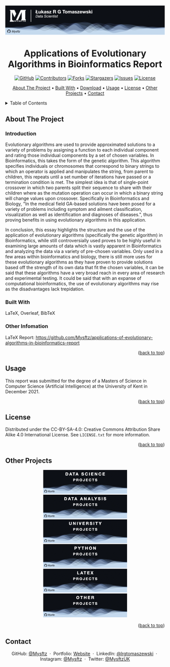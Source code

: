 <a name="readme-top"></a>
<div align="center">

[![alt text](https://github.com/Mysftz/Mysftz/blob/main/assets/READMEHeader.jpeg?raw=true)](https://github.com/Mysftz)
# Applications of Evolutionary Algorithms in Bioinformatics Report 
[![GitHub][GitHub-shield]](https://github.com/Mysftz/applications-of-evolutionary-algorithms-in-bioinformatics-report)
[![Contributors][contributors-shield]](https://github.com/Mysftz/applications-of-evolutionary-algorithms-in-bioinformatics-report/graphs/contributors)
[![Forks][forks-shield]](https://github.com/Mysftz/applications-of-evolutionary-algorithms-in-bioinformatics-report/network/members)
[![Stargazers][stars-shield]](https://github.com/Mysftz/applications-of-evolutionary-algorithms-in-bioinformatics-report/stargazers)
[![Issues][issues-shield]](https://github.com/Mysftz/applications-of-evolutionary-algorithms-in-bioinformatics-report/issues)
[![License][license-shield]](https://github.com/Mysftz/applications-of-evolutionary-algorithms-in-bioinformatics-report/blob/main/LICENSE.txt)
</div>

<p align="center">
  <a href="#about-the-project">About The Project</a> •
  <a href="#built-with">Built With</a> •
  <a href="https://github.com/Mysftz/applications-of-evolutionary-algorithms-in-bioinformatics-report/archive/refs/heads/main.zip">Download</a> • 
  <a href="#usage">Usage</a> •
  <a href="#license">License</a> •
  <a href="#other-projects">Other Projects</a> •
  <a href="#contact">Contact</a>
</p>

<!-- TABLE OF CONTENTS -->
<details>
  <summary>Table of Contents</summary>
  <ol>
    <li>
      <a href="#about-the-project">About The Project</a>
      <ul>
        <li><a href="#introduction">Infomation</a></li>
        <li><a href="#built-with">Built With</a></li>
        <li><a href="#other-infomation">Other Infomation</a></li>
      </ul>
    </li>
    <li><a href="#usage">Usage</a></li>
    <li><a href="#license">License</a></li>
    <li><a href="#other-projects">Other Projects</a></li>
    <li><a href="#contact">Contact</a></li>
  </ol>
</details>

<!-- ABOUT THE PROJECT -->
## About The Project
### Introduction

Evolutionary algorithms are used to provide approximated solutions to a variety of problems by assigning a function to each individual component and rating those individual components by a set of chosen variables. In Bioinformatics, this takes the form of the genetic algorithm. This algorithm specifies individuals or chromosomes that correspond to binary strings to which an operator is applied and manipulates the string, from parent to children, this repeats until a set number of iterations have passed or a termination condition is met. The simplest idea is that of single-point crossover in which two parents split their sequence to share with their children where as the mutation operation can occur in which a binary string will change values upon crossover. Specifically in Bioinformatics and Biology, "In the medical field GA-based solutions have been posed for a variety of problems including symptom and ailment classification, visualization as well as identification and diagnoses of diseases.", thus proving benefits in using evolutionary algorithms in this application.

In conclusion, this essay highlights the structure and the use of the application of evolutionary algorithms (specifically the genetic algorithm) in Bioinformatics, while still controversially used proves to be highly useful in examining large amounts of data which is vastly apparent in Bioinformatics and analyzing the data via a variety of pre-chosen variables. Only used in a few areas within bioinformatics and biology, there is still more uses for these evolutionary algorithms as they have proven to provide solutions based off the strength of its own data that fit the chosen variables, it can be said that these algorithms have a very broad reach in every area of research and experimental testing. It could be said that with an expanse of computational bioinformatics, the use of evolutionary algorithms may rise as the disadvantages lack trepidation.

### Built With

LaTeX, Overleaf, BibTeX

### Other Infomation

LaTeX Report: https://github.com/Mysftz/applications-of-evolutionary-algorithms-in-bioinformatics-report

<p align="right">(<a href="#readme-top">back to top</a>)</p> 

<!-- USAGE -->
## Usage

This report was submitted for the degree of a Masters of Science in Computer Science (Artificial Intelligence) at the University of Kent in December 2021.

<p align="right">(<a href="#readme-top">back to top</a>)</p>

<!-- LICENSE -->
## License
Distributed under the CC-BY-SA-4.0: Creative Commons Attribution Share Alike 4.0 International License. See `LICENSE.txt` for more information.

<p align="right">(<a href="#readme-top">back to top</a>)</p>

<!-- OTHER PROJECTS --> 
## Other Projects
<div align="center">
<a href="https://github.com/stars/Mysftz/lists/data-science-projects" style="margin:10px; margin-bottom:50px"><img src="https://github.com/Mysftz/Mysftz/blob/main/assets/Button-DataScience.jpeg?raw=true" alt="Data Science Projects Button" width="265" height="75"></a>
<a href="https://github.com/stars/Mysftz/lists/data-analysis-projects" style="margin:10px; margin-bottom:50px"><img src="https://github.com/Mysftz/Mysftz/blob/main/assets/Button-DataAnalysis.jpeg?raw=true" alt="Data Analysis Projects Button" width="265" height="75"></a>
<a href="https://github.com/stars/Mysftz/lists/university-projects" style="margin:10px; margin-bottom:50px"><img src="https://github.com/Mysftz/Mysftz/blob/main/assets/Button-University.jpeg?raw=true" alt="University Projects Button" width="265" height="75"></a>
<a href="https://github.com/stars/Mysftz/lists/python-projects" style="margin:10px; margin-bottom:50px"><img src="https://github.com/Mysftz/Mysftz/blob/main/assets/Button-Python.jpeg?raw=true" alt="Python Projects Button" width="265" height="75"></a>
<a href="https://github.com/stars/Mysftz/lists/latex-projects" style="margin:10px; padding-bottom:50px"><img src="https://github.com/Mysftz/Mysftz/blob/main/assets/Button-Latex.jpeg?raw=true" alt="LaTeX Projects Button" width="265" height="75"></a>
<a href="https://github.com/stars/Mysftz/lists/other-projects" style="margin:10px; margin-bottom:50px"><img src="https://github.com/Mysftz/Mysftz/blob/main/assets/Button-Other.jpeg?raw=true" alt="Other Projects Button" width="265" height="75"></a>
</div>

<p align="right">(<a href="#readme-top">back to top</a>)</p>

<!-- CONTACT -->
## Contact
<div align="center">

GitHub: [@Mysftz](https://github.com/Mysftz) &nbsp;&middot;&nbsp; Portfolio: [Website](https://mysftz.github.io) &nbsp;&middot;&nbsp; LinkedIn: [@lrgtomaszewski](https://www.linkedin.com/in/lrgtomaszewski/) &nbsp;&middot;&nbsp; Instagram: [@Mysftz](https://www.instagram.com/mysftz/) &nbsp;&middot;&nbsp; Twitter: [@MysftzUK](https://twitter.com/MysftzUK)
</div>

[contributors-shield]: https://img.shields.io/github/contributors/mysftz/applications-of-evolutionary-algorithms-in-bioinformatics-report.svg?style=for-the-badge
[forks-shield]: https://img.shields.io/github/forks/mysftz/applications-of-evolutionary-algorithms-in-bioinformatics-report.svg?style=for-the-badge
[stars-shield]: https://img.shields.io/github/stars/mysftz/applications-of-evolutionary-algorithms-in-bioinformatics-report.svg?style=for-the-badge
[issues-shield]: https://img.shields.io/github/issues/mysftz/applications-of-evolutionary-algorithms-in-bioinformatics-report.svg?style=for-the-badge
[license-shield]: https://img.shields.io/github/license/mysftz/applications-of-evolutionary-algorithms-in-bioinformatics-report.svg?style=for-the-badge
[github-shield]: https://img.shields.io/badge/-GitHub-black.svg?style=for-the-badge&logo=GitHub&colorB=555